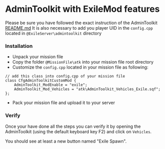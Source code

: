 # AdminToolkit with ExileMod features

Please be sure you have followed the exact instruction of the AdminToolkit <a href="../README.md">README.md</a>
It is also necessary to add you player UID in the `config.cpp` located in `@ExileServer\admintoolkit` directory

### Installation

+ Unpack your mission file
+ Copy the folder `@MissionFile\atk` into your mission file root directory
+ Customize the `config.cpp` located in your mission file as following:

```
// add this class into config.cpp of your mission file
class CfgAdminToolkitCustomMod {
    AdminToolkit_ModEnable = "exile";
    AdminToolkit_Mod_Vehicles = "atk\AdminToolkit_Vehicles_Exile.sqf";
};
```

+ Pack your mission file and upload it to your server

### Verify

Once your have done all the steps you can verify it by opening the AdminToolkit (using the default keyboard key F2) and click on `Vehicles`.

You should see at least a new button named "Exile Spawn".

